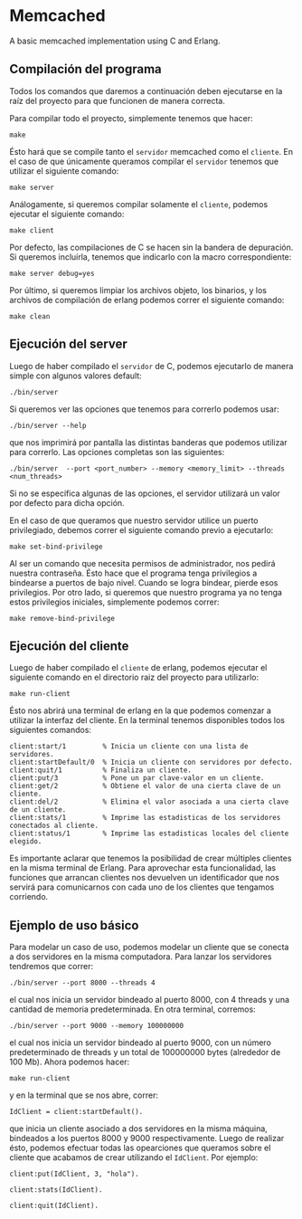 # Memcached
A basic memcached implementation using C and Erlang.

## Compilación del programa
Todos los comandos que daremos a continuación deben ejecutarse en la raíz del proyecto para que funcionen de manera correcta.

Para compilar todo el proyecto, simplemente tenemos que hacer:

    make

  Ésto hará que se compile tanto el ```servidor``` memcached como el ```cliente```. En el caso de que únicamente queramos compilar el ```servidor``` tenemos que utilizar el siguiente comando:

    make server

Análogamente, si queremos compilar solamente el ```cliente```, podemos ejecutar el siguiente comando:

    make client

Por defecto, las compilaciones de C se hacen sin la bandera de depuración. Si queremos incluírla, tenemos que indicarlo con la macro correspondiente:

    make server debug=yes

Por último, si queremos limpiar los archivos objeto, los binarios, y los archivos de compilación de erlang podemos correr el siguiente comando:

    make clean

## Ejecución del server 
Luego de haber compilado el ```servidor``` de C, podemos ejecutarlo de manera simple con algunos valores default:

    ./bin/server

Si queremos ver las opciones que tenemos para correrlo podemos usar:

    ./bin/server --help

que nos imprimirá por pantalla las distintas banderas que podemos utilizar para correrlo. Las opciones completas son las siguientes:

    ./bin/server  --port <port_number> --memory <memory_limit> --threads <num_threads>

Si no se especifica algunas de las opciones, el servidor utilizará un valor por defecto para dicha opción.

En el caso de que queramos que nuestro servidor utilice un puerto privilegiado, debemos correr el siguiente comando previo a ejecutarlo:

    make set-bind-privilege

Al ser un comando que necesita permisos de administrador, nos pedirá nuestra contraseña. Ésto hace que el programa tenga privilegios a bindearse a puertos de bajo nivel. Cuando se logra bindear, pierde esos privilegios. Por otro lado, si queremos que nuestro programa ya no tenga estos privilegios iniciales, simplemente podemos correr:

    make remove-bind-privilege

## Ejecución del cliente
Luego de haber compilado el ```cliente``` de erlang, podemos ejecutar el siguiente comando en el directorio raiz del proyecto para utilizarlo:

    make run-client

Ésto nos abrirá una terminal de erlang en la que podemos comenzar a utilizar la interfaz del cliente. En la terminal tenemos disponibles todos los siguientes comandos:

    client:start/1         % Inicia un cliente con una lista de servidores.
    client:startDefault/0  % Inicia un cliente con servidores por defecto.
    client:quit/1          % Finaliza un cliente.
    client:put/3           % Pone un par clave-valor en un cliente.
    client:get/2           % Obtiene el valor de una cierta clave de un cliente.
    client:del/2           % Elimina el valor asociada a una cierta clave de un cliente.
    client:stats/1         % Imprime las estadisticas de los servidores conectados al cliente.
    client:status/1        % Imprime las estadisticas locales del cliente elegido.

Es importante aclarar que tenemos la posibilidad de crear múltiples clientes en la misma terminal de Erlang. Para aprovechar esta funcionalidad, las funciones que arrancan clientes nos devuelven un identificador que nos servirá para comunicarnos con cada uno de los clientes que tengamos corriendo.

## Ejemplo de uso básico

Para modelar un caso de uso, podemos modelar un cliente que se conecta a dos servidores en la misma computadora. Para lanzar los servidores tendremos que correr:

    ./bin/server --port 8000 --threads 4

el cual nos inicia un servidor bindeado al puerto 8000, con 4 threads y una cantidad de memoria predeterminada. En otra terminal, corremos:

    ./bin/server --port 9000 --memory 100000000

el cual nos inicia un servidor bindeado al puerto 9000, con un número predeterminado de threads y un total de 100000000 bytes (alrededor de 100 Mb). Ahora podemos hacer:

    make run-client

y en la terminal que se nos abre, correr:

    IdClient = client:startDefault().

que inicia un cliente asociado a dos servidores en la misma máquina, bindeados a los puertos 8000 y 9000 respectivamente. Luego de realizar ésto, podemos efectuar todas las opearciones que queramos sobre el cliente que acabamos de crear utilizando el ```IdClient```. Por ejemplo:

    client:put(IdClient, 3, "hola").

    client:stats(IdClient).
    
    client:quit(IdClient).